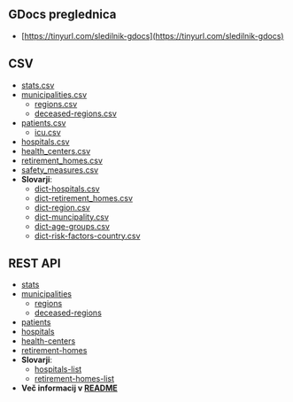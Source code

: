 ## GDocs preglednica

- [https://tinyurl.com/sledilnik-gdocs](https://tinyurl.com/sledilnik-gdocs)

## CSV

- [stats.csv](https://github.com/sledilnik/data/blob/master/csv/stats.csv)
- [municipalities.csv](https://github.com/sledilnik/data/blob/master/csv/municipalities.csv)
    - [regions.csv](https://github.com/sledilnik/data/blob/master/csv/regions.csv)
    - [deceased-regions.csv](https://github.com/sledilnik/data/blob/master/csv/deceased-regions.csv)
- [patients.csv](https://github.com/sledilnik/data/blob/master/csv/patients.csv)
    - [icu.csv](https://github.com/sledilnik/data/blob/master/csv/icu.csv)
- [hospitals.csv](https://github.com/sledilnik/data/blob/master/csv/hospitals.csv)
- [health_centers.csv](https://github.com/sledilnik/data/blob/master/csv/health_centers.csv)
- [retirement_homes.csv](https://github.com/sledilnik/data/blob/master/csv/retirement_homes.csv)
- [safety_measures.csv](https://github.com/sledilnik/data/blob/master/csv/safety_measures.csv)
- **Slovarji**:
    - [dict-hospitals.csv](https://github.com/sledilnik/data/blob/master/csv/dict-hospitals.csv)
    - [dict-retirement_homes.csv](https://github.com/sledilnik/data/blob/master/csv/dict-retirement_homes.csv)
    - [dict-region.csv](https://github.com/sledilnik/data/blob/master/csv/dict-region.csv)
    - [dict-muncipality.csv](https://github.com/sledilnik/data/blob/master/csv/dict-municipality.csv)
    - [dict-age-groups.csv](https://github.com/sledilnik/data/blob/master/csv/dict-age-groups.csv)
    - [dict-risk-factors-country.csv](https://github.com/sledilnik/data/blob/master/csv/dict-risk-factors-country.csv)

## REST API
- [stats](https://api.sledilnik.org/api/stats)
- [municipalities](https://api.sledilnik.org/api/municipalities)
    - [regions](https://api.sledilnik.org/api/regions) 
    - [deceased-regions](https://api.sledilnik.org/api/deceased-regions)
- [patients](https://api.sledilnik.org/api/patients)
- [hospitals](https://api.sledilnik.org/api/hospitals)
- [health-centers](https://api.sledilnik.org/api/health-centers)
- [retirement-homes](https://api.sledilnik.org/api/retirement-homes)
- **Slovarji**:
    - [hospitals-list](https://api.sledilnik.org/api/hospitals-list)
    - [retirement-homes-list](https://api.sledilnik.org/api/retirement-homes-list)
- **Več informacij v [README](https://github.com/sledilnik/data-api/blob/master/README.md)**


